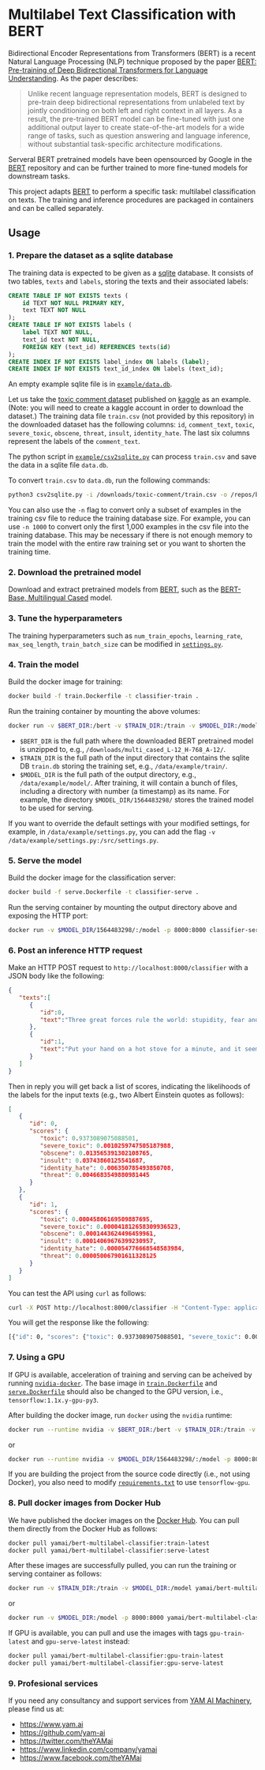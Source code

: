 # Multilabel Text Classification with BERT

Bidirectional Encoder Representations from Transformers (BERT) is a recent Natural Language Processing (NLP) technique proposed by the paper [BERT: Pre-training of Deep Bidirectional Transformers for Language Understanding](https://arxiv.org/abs/1810.04805). As the paper describes:
> Unlike recent language representation models, BERT is designed to pre-train deep bidirectional representations from unlabeled text by jointly conditioning on both left and right context in all layers. As a result, the pre-trained BERT model can be fine-tuned with just one additional output layer to create state-of-the-art models for a wide range of tasks, such as question answering and language inference, without substantial task-specific architecture modifications.

Serveral BERT pretrained models have been opensourced by Google in the [BERT](https://github.com/google-research/bert) repository and can be further trained to more fine-tuned models for downstream tasks.

This project adapts [BERT](https://github.com/google-research/bert) to perform a specific task: multilabel classification on texts. The training and inference procedures are packaged in containers and can be called separately.

## Usage

### 1. Prepare the dataset as a sqlite database
The training data is expected to be given as a [sqlite](https://www.sqlite.org/index.html) database. It consists of two tables, `texts` and `labels`, storing the texts and their associated labels:
```SQL
CREATE TABLE IF NOT EXISTS texts (
    id TEXT NOT NULL PRIMARY KEY,
    text TEXT NOT NULL
);
CREATE TABLE IF NOT EXISTS labels (
    label TEXT NOT NULL,
    text_id text NOT NULL,
    FOREIGN KEY (text_id) REFERENCES texts(id)
);
CREATE INDEX IF NOT EXISTS label_index ON labels (label);
CREATE INDEX IF NOT EXISTS text_id_index ON labels (text_id);
```
An empty example sqlite file is in [`example/data.db`](https://github.com/yam-ai/bert-multilabel-classifier/blob/master/example/data.db).

Let us take the [toxic comment dataset](https://www.kaggle.com/c/jigsaw-toxic-comment-classification-challenge/data) published on [kaggle](https://www.kaggle.com/) as an example. (Note: you will need to create a kaggle account in order to download the dataset.) The training data file `train.csv` (not provided by this repository) in the downloaded dataset has the following columns: `id`, `comment_text`, `toxic`, `severe_toxic`, `obscene`, `threat`, `insult`, `identity_hate`. The last six columns represent the labels of the `comment_text`.

The python script in [`example/csv2sqlite.py`](https://github.com/yam-ai/bert-multilabel-classifier/blob/master/example/csv2sqlite.py) can process `train.csv` and save the data in a sqlite file `data.db`.

To convert `train.csv` to `data.db`, run the following commands:
```sh
python3 csv2sqlite.py -i /downloads/toxic-comment/train.csv -o /repos/bert-multilabel-classifier/example/data.db
```
You can also use the `-n` flag to convert only a subset of examples in the training csv file to reduce the training database size. For example, you can use `-n 1000` to convert only the first 1,000 examples in the csv file into the training database. This may be necessary if there is not enough memory to train the model with the entire raw training set or you want to shorten the training time.

### 2. Download the pretrained model
Download and extract pretrained models from [BERT](https://github.com/google-research/bert), such as the [BERT-Base, Multilingual Cased](https://storage.googleapis.com/bert_models/2018_11_23/multi_cased_L-12_H-768_A-12.zip) model.


### 3. Tune the hyperparameters
The training hyperparameters such as `num_train_epochs`, `learning_rate`, `max_seq_length`, `train_batch_size` can be modified in [`settings.py`](settings.py).


### 4. Train the model
Build the docker image for training:
```sh
docker build -f train.Dockerfile -t classifier-train .
```  

Run the training container by mounting the above volumes:
```sh
docker run -v $BERT_DIR:/bert -v $TRAIN_DIR:/train -v $MODEL_DIR:/model classifier-train
```

* `$BERT_DIR` is the full path where the downloaded BERT pretrained model is unzipped to, e.g., `/downloads/multi_cased_L-12_H-768_A-12/`.
* `$TRAIN_DIR` is the full path of the input directory that contains the sqlite DB `train.db` storing the training set, e.g., `/data/example/train/`.
* `$MODEL_DIR` is the full path of the output directory, e.g., `/data/example/model/`.
After training, it will contain a bunch of files, including a directory with number (a timestamp) as its name. For example, the directory `$MODEL_DIR/1564483298/` stores the trained model to be used for serving.

If you want to override the default settings with your modified settings, for example, in `/data/example/settings.py`, you can add the flag `-v /data/example/settings.py:/src/settings.py`.


### 5. Serve the model
Build the docker image for the classification server:
```sh
docker build -f serve.Dockerfile -t classifier-serve .
```

Run the serving container by mounting the output directory above and exposing the HTTP port:
```sh
docker run -v $MODEL_DIR/1564483298/:/model -p 8000:8000 classifier-serve
```


### 6. Post an inference HTTP request

Make an HTTP POST request to `http://localhost:8000/classifier` with a JSON body like the following:
```json
{ 
   "texts":[ 
      { 
         "id":0,
         "text":"Three great forces rule the world: stupidity, fear and greed."
      },
      { 
         "id":1,
         "text":"Put your hand on a hot stove for a minute, and it seems like an hour. Sit with a pretty girl for an hour, and it seems like a minute. That's relativity."
      }
   ]
}
```
Then in reply you will get back a list of scores, indicating the likelihoods of the labels for the input texts (e.g., two Albert Einstein quotes as follows):
```json
[ 
   { 
      "id": 0,
      "scores": {
         "toxic": 0.9373089075088501,
         "severe_toxic": 0.0010259747505187988,
         "obscene": 0.013565391302108765,
         "insult": 0.03743860125541687,
         "identity_hate": 0.006350785493850708,
         "threat": 0.0046683549880981445
      }
   },
   { 
      "id": 1,
      "scores": {
         "toxic": 0.00045806169509887695,
         "severe_toxic": 0.000041812658309936523,
         "obscene": 0.0001443624496459961,
         "insult": 0.00014069676399230957,
         "identity_hate": 0.000054776668548583984,
         "threat": 0.000050067901611328125
      }
   }
]
```

You can test the API using `curl` as follows:

```sh
curl -X POST http://localhost:8000/classifier -H "Content-Type: application/json" -d $'{"texts":[{"id":0,"text":"Three great forces rule the world: stupidity, fear and greed."},{"id":1,"text":"Put your hand on a hot stove for a minute, and it seems like an hour. Sit with a pretty girl for an hour, and it seems like a minute. That\'s relativity."}]}'
```
You will get the response like the following:
```sh
[{"id": 0, "scores": {"toxic": 0.9373089075088501, "severe_toxic": 0.0010259747505187988, "obscene": 0.013565391302108765, "insult": 0.03743860125541687, "identity_hate": 0.006350785493850708, "threat": 0.0046683549880981445}}, {"id": 1, "scores": {"toxic": 0.00045806169509887695, "severe_toxic": 4.1812658309936523e-05, "obscene": 0.0001443624496459961, "insult": 0.00014069676399230957, "identity_hate": 5.4776668548583984e-05, "threat": 5.0067901611328125e-05}}]
```

### 7. Using a GPU
If GPU is available, acceleration of training and serving can be acheived by running [`nvidia-docker`](https://github.com/NVIDIA/nvidia-docker). The base image in [`train.Dockerfile`](https://github.com/yam-ai/bert-multilabel-classifier/blob/master/train.Dockerfile) and [`serve.Dockerfile`](https://github.com/yam-ai/bert-multilabel-classifier/blob/master/serve.Dockerfile) should also be changed to the GPU version, i.e., `tensorflow:1.1x.y-gpu-py3`.

After building the docker image, run `docker` using the `nvidia` runtime:

```sh
docker run --runtime nvidia -v $BERT_DIR:/bert -v $TRAIN_DIR:/train -v $MODEL_DIR:/model classifier-train
```
or 
```sh
docker run --runtime nvidia -v $MODEL_DIR/1564483298/:/model -p 8000:8000 classifier-serve
```

If you are building the project from the source code directly (i.e., not using Docker), you also need to modify [`requirements.txt`](https://github.com/yam-ai/bert-multilabel-classifier/blob/master/requirements.txt) to use `tensorflow-gpu`.


### 8. Pull docker images from Docker Hub
We have published the docker images on the [Docker Hub](https://hub.docker.com/r/yamai/bert-multilabel-classifier). You can pull them directly from the Docker Hub as follows:
```sh
docker pull yamai/bert-multilabel-classifier:train-latest
docker pull yamai/bert-multilabel-classifier:serve-latest
```

After these images are successfully pulled, you can run the training or serving container as follows:
```sh
docker run -v $TRAIN_DIR:/train -v $MODEL_DIR:/model yamai/bert-multilabel-classifier:train-latest
```
or
```sh
docker run -v $MODEL_DIR:/model -p 8000:8000 yamai/bert-multilabel-classifier:serve-latest
```


If GPU is available, you can pull and use the images with tags `gpu-train-latest` and `gpu-serve-latest` instead:
```sh
docker pull yamai/bert-multilabel-classifier:gpu-train-latest
docker pull yamai/bert-multilabel-classifier:gpu-serve-latest
```


### 9. Profesional services

If you need any consultancy and support services from [YAM AI Machinery](https://www.yam.ai), please find us at:
* https://www.yam.ai
* https://github.com/yam-ai
* https://twitter.com/theYAMai
* https://www.linkedin.com/company/yamai
* https://www.facebook.com/theYAMai
